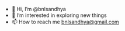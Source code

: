 - 👋 Hi, I’m @bnlsandhya
- 👀 I’m interested in exploring new things
- 📫 How to reach me bnlsandhya@gmail.com

<!---
bnlsandhya/bnlsandhya is a ✨ special ✨ repository because its `README.md` (this file) appears on your GitHub profile.
You can click the Preview link to take a look at your changes.
--->
